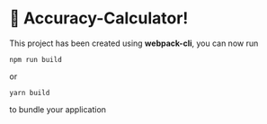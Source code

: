 # 🚀 Accuracy-Calculator!

This project has been created using **webpack-cli**, you can now run

```
npm run build
```

or

```
yarn build
```

to bundle your application
